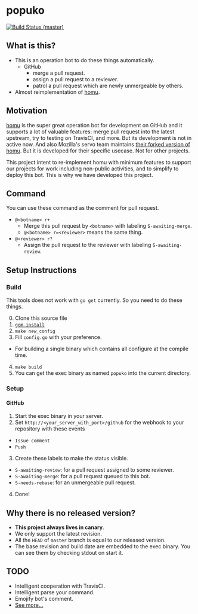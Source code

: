 # popuko

[![Build Status (master)](https://travis-ci.org/nekoya/popuko.svg?branch=master)](https://travis-ci.org/nekoya/popuko)

## What is this?

- This is an operation bot to do these things automatically.
  - GitHub
    - merge a pull request.
    - assign a pull request to a reviewer.
    - patrol a pull request which are newly unmergeable by others.
- Almost reimplementation of [homu](https://github.com/barosl/homu).


## Motivation

[homu](https://github.com/barosl/homu) is the super great operation bot for development on GitHub
and it supports a lot of valuable features: merge pull request into the latest upstream, try to testing on TravisCI,
and more. But its development is not in active now. And also Mozilla's servo team maintains
[their forked version of homu](https://github.com/servo/homu). But it is developed for their specific usecase.
Not for other projects.

This project intent to re-implement homu with minimum features to support our projects for work including non-public activities,
and to simplify to deploy this bot. This is why we have developed this project.


## Command

You can use these command as the comment for pull request.

- `@<botname> r+`
  - Merge this pull request by `<botname>` with labeling `S-awaiting-merge`.
  - `@<botname> r=<reviewer>` means the same thing.
- `@<reviewer> r?`
  - Assign the pull request to the reviewer with labeling `S-awaiting-review`.


## Setup Instructions


### Build

This tools does not work with `go get` currently.
So you need to do these things.

0. Clone this source file
1. [`gom install`](https://github.com/mattn/gom)
2. `make new_config`
3. Fill `config.go` with your preference.
  - For building a single binary which contains all configure at the compile time.
4. `make build`
5. You can get the exec binary as named `popuko` into the current directory.


### Setup

#### GitHub

1. Start the exec binary in your server.
2. Set `http://<your_server_with_port>/github` for the webhook to your repository with these events
  - `Issue comment`
  - `Push`
3. Create these labels to make the status visible.
  - `S-awaiting-review`: for a pull request assigned to some reviewer.
  - `S-awaiting-merge`: for a pull request queued to this bot.
  - `S-needs-rebase`: for an unmergeable pull request.
4. Done!


## Why there is no released version?

- __This project always lives in canary__.
- We only support the latest revision.
- All the `HEAD` of `master` branch is equal to our released version.
- The base revision and build date are embedded to the exec binary. You can see them by checking stdout on start it.


## TODO

- Intelligent cooperation with TravisCI.
- Intelligent parse your command.
- Emojify bot's comment.
- [See more...](https://github.com/nekoya/popuko/issues)
